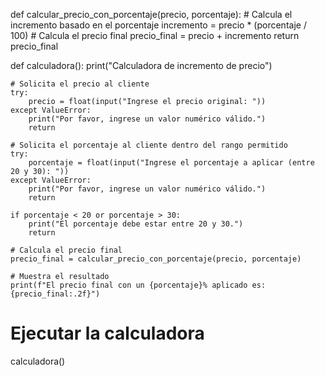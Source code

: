 def calcular_precio_con_porcentaje(precio, porcentaje):
    # Calcula el incremento basado en el porcentaje
    incremento = precio * (porcentaje / 100)
    # Calcula el precio final
    precio_final = precio + incremento
    return precio_final

def calculadora():
    print("Calculadora de incremento de precio")
    
    # Solicita el precio al cliente
    try:
        precio = float(input("Ingrese el precio original: "))
    except ValueError:
        print("Por favor, ingrese un valor numérico válido.")
        return
    
    # Solicita el porcentaje al cliente dentro del rango permitido
    try:
        porcentaje = float(input("Ingrese el porcentaje a aplicar (entre 20 y 30): "))
    except ValueError:
        print("Por favor, ingrese un valor numérico válido.")
        return
    
    if porcentaje < 20 or porcentaje > 30:
        print("El porcentaje debe estar entre 20 y 30.")
        return
    
    # Calcula el precio final
    precio_final = calcular_precio_con_porcentaje(precio, porcentaje)
    
    # Muestra el resultado
    print(f"El precio final con un {porcentaje}% aplicado es: {precio_final:.2f}")

# Ejecutar la calculadora
calculadora()
